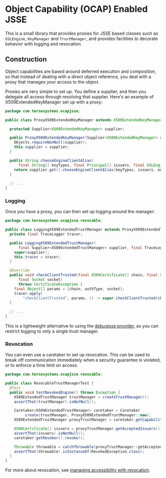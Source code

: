 # Object Capability (OCAP) Enabled JSSE

This is a small library that provides proxies for JSSE based classes such as `SSLEngine`, `KeyManager` and `TrustManager`, and provides facilities to decorate behavior with logging and revocation.

## Construction

Object capabilities are based around deferred execution and composition, so that instead of dealing with a direct object reference, you deal with a proxy that manages your access to the object.  

Proxies are very simple to set up.  You define a supplier, and then you delegate all access through resolving that supplier.  Here's an example of X509ExtendedKeyManager set up with a proxy:

```java
package com.tersesystems.ocapjsse;

public class ProxyX509ExtendedKeyManager extends X509ExtendedKeyManager {

  protected Supplier<X509ExtendedKeyManager> supplier;

  public ProxyX509ExtendedKeyManager(Supplier<X509ExtendedKeyManager> supplier) {
    Objects.requireNonNull(supplier);
    this.supplier = supplier;
  }

  public String chooseEngineClientAlias(
      final String[] keyTypes, final Principal[] issuers, final SSLEngine engine) {
    return supplier.get().chooseEngineClientAlias(keyTypes, issuers, engine);
  }
  
  // ...
}
```

### Logging

Once you have a proxy, you can then set up logging around the manager: 

```java
package com.tersesystems.ocapjsse.revocable;

public class LoggingX509ExtendedTrustManager extends ProxyX509ExtendedTrustManager {
  private final TraceLogger tracer;

  public LoggingX509ExtendedTrustManager(
      final Supplier<X509ExtendedTrustManager> supplier, final TraceLogger tracer) {
    super(supplier);
    this.tracer = tracer;
  }

  @Override
  public void checkClientTrusted(final X509Certificate[] chain, final String authType,
      final Socket socket)
      throws CertificateException {
    final Object[] params = {chain, authType, socket};
    tracer.apply(
        "checkClientTrusted", params, () -> super.checkClientTrusted(chain, authType, socket));
  }
  
  // ...
}
```

This is a lightweight alternative to using the [debugjsse provider](https://github.com/tersesystems/debugjsse), as you can restrict logging to only a single trust manager.

### Revocation

You can even use a caretaker to set up revocation.  This can be used to break off communication immediately when a security guarantee is violated, or to enforce a time limit on access.

```java
package com.tersesystems.ocapjsse.revocable;

public class RevocableTrustManagerTest {
  @Test
  public void testRevokedEngine() throws Exception {
    X509ExtendedTrustManager trustManager = createTrustManager();
    assertThat(trustManager).isNotNull();

    Caretaker<X509ExtendedTrustManager> caretaker = Caretaker
        .create(trustManager, ProxyX509ExtendedTrustManager::new);
    X509ExtendedTrustManager proxyTrustManager = caretaker.getCapability();

    X509Certificate[] issuers = proxyTrustManager.getAcceptedIssuers();
    assertThat(issuers).isNotNull();
    caretaker.getRevoker().revoke();

    Throwable throwable = catchThrowable(proxyTrustManager::getAcceptedIssuers);
    assertThat(throwable).isInstanceOf(RevokedException.class);
  }
}
```

For more about revocation, see [managing accessibility with revocation](https://wsargent.github.io/ocaps/guide/management.html#managing-accessibility-with-revocation).